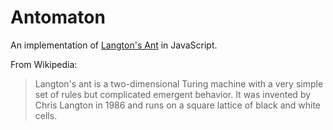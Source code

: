 Antomaton
=========

An implementation of [Langton's Ant](http://en.wikipedia.org/wiki/Langton's_ant) in JavaScript.

From Wikipedia:
> Langton's ant is a two-dimensional Turing machine with a very simple set of
> rules but complicated emergent behavior. It was invented by Chris Langton in
> 1986 and runs on a square lattice of black and white cells.


